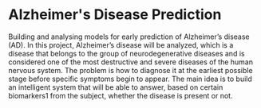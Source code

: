 # Alzheimer's Disease Prediction
Building and analysing models for early prediction of Alzheimer’s disease (AD). In this project, Alzheimer’s disease will be analyzed, which is a disease that belongs to the group of neurodegenerative diseases and is considered one of the most destructive and severe diseases of the human nervous system. The problem is how to diagnose it at the earliest possible stage before specific symptoms begin to appear. The main idea is to build an intelligent system that will be able to answer, based on certain biomarkers1 from the subject, whether the disease is present or not.
